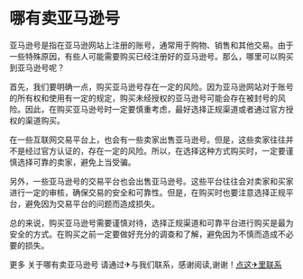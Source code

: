 # 哪有卖亚马逊号

亚马逊号是指在亚马逊网站上注册的账号，通常用于购物、销售和其他交易。由于一些特殊原因，有些人可能需要购买已经注册好的亚马逊号。那么，哪里可以购买到亚马逊号呢？

首先，我们要明确一点，购买亚马逊号存在一定的风险。因为亚马逊网站对于账号的所有权和使用有一定的规定，购买未经授权的亚马逊号可能会存在被封号的风险。因此，在购买亚马逊号时一定要慎重考虑，最好选择正规渠道或者通过官方授权的渠道购买。

在一些互联网交易平台上，也会有一些卖家出售亚马逊号。但是，这些卖家往往并不是经过官方认证的，存在一定的风险。所以，在选择这种方式购买时，一定要谨慎选择可靠的卖家，避免上当受骗。

另外，一些亚马逊号的交易平台也会出售亚马逊号。这些平台往往会对卖家和买家进行一定的审核，确保交易的安全和可靠性。但是，在购买时也要注意选择正规平台，避免因为交易平台的问题而造成损失。

总的来说，购买亚马逊号需要谨慎对待，选择正规渠道和可靠平台进行购买是最为安全的方式。在购买之前一定要做好充分的调查和了解，避免因为不慎而造成不必要的损失。

更多 关于哪有卖亚马逊号 请通过✈与我们联系，感谢阅读,谢谢！[点这✈里联系](https://gg.k02.cc)